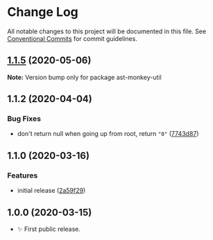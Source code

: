 # Change Log

All notable changes to this project will be documented in this file.
See [Conventional Commits](https://conventionalcommits.org) for commit guidelines.

## [1.1.5](https://gitlab.com/codsen/codsen/compare/ast-monkey-util@1.1.4...ast-monkey-util@1.1.5) (2020-05-06)

**Note:** Version bump only for package ast-monkey-util





## 1.1.2 (2020-04-04)

### Bug Fixes

- don't return null when going up from root, return `"0"` ([7743d87](https://gitlab.com/codsen/codsen/commit/7743d877a357afa1ec0452e83b2c507cd927fcfe))

## 1.1.0 (2020-03-16)

### Features

- initial release ([2a59f29](https://gitlab.com/codsen/codsen/commit/2a59f29c3fb4c02d6fd1a439dc6d879b4de6e972))

## 1.0.0 (2020-03-15)

- ✨ First public release.
